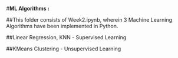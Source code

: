 #**ML Algorithms :**

##This folder consists of Week2.ipynb, wherein 3 Machine Learning Algorithms have been implemented in Python.

##Linear Regression, KNN - Supervised Learning

##KMeans Clustering - Unsupervised Learning
